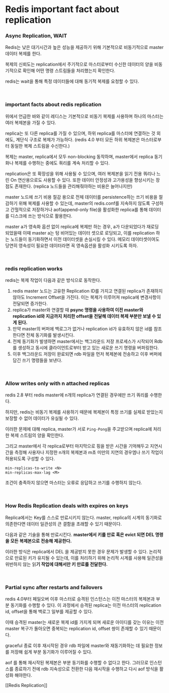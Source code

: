 # Redis important fact about replication

### Async Replication, WAIT

Redis는 낮은 대기시간과 높은 성능을 제공하기 위해 기본적으로 비동기적으로 master 데이터 복제를 한다.

복제의 신뢰도는 replication에서 주기적으로 마스터로부터 수신한 데이터의 양을 비동기적으로 확인해 어떤 명령 스트림들을 처리했는지 확인한다.

redis는 wait을 통해 특정 데이터들에 대해 동기적 복제를 요청할 수 있다.

<br>

### important facts about redis replication

위에서 언급한 바와 같이 레디스는 기본적으로 비동기 복제를 사용하며 하나의 마스터는 여러 복제본을 가질 수 있다.

replica는 또 다른 replica를 가질 수 있으며, 하위 replica를 마스터에 연결하는 것 외에도, 계단식 구조로 복제가 가능하다. (redis 4.0 부터 모든 하위 복제본은 마스터로부터 동일한 복제 스트림을 수신한다.)

복제는 master, replica에서 모두 non-blocking 동작하며, master에서 replica 동기화나 복제를 수행하는 중에도 쿼리를 계속 처리할 수 있다.

replication은 또 확장성을 위해 사용될 수 있으며, 여러 복제본을 읽기 전용 쿼리나 느린 On 연산용으로도 사용할 수 있다. 또한 데이터 안정성과 고가용성을 향상시키는 장점도 존재한다. (replica 노드들을 관리해줘야하는 비용은 늘어나지만)

master 노드에 쓰기 비용 절감 용으로 전체 데이터를 persistence하는 쓰기 비용을 절감하기 위해 복제를 사용할 수 있는데, master의 redis.conf를 지속하지 않도록 구성하고 간헐적으로 저장하거나 aof(append-only file)을 활성화한 replica를 통해 데이터를 디스크에 쓰는 방식으로 활용한다.

master a가 영속화 옵션 없이 replica에 복제만 하는 경우, a가 다운되었다가 재로딩 되었을때 이때 master a는 텅 비어있는 데이터 셋으로 로딩되고, 이를 replication 하는 노드들이 동기화하면서 이전 데이터셋을 손실시킬 수 있다. 메모리 데이터셋이여도 당연히 영속성이 필요한 데이터라면 꼭 영속옵션을 활성화 시키도록 하자.

<br>

### redis replication works

redis는 복제 작업이 다음과 같은 방식으로 동작한다.

1. redis master 노드는 고유한 Replication ID를 가지고 연결된 replica가 존재하지 않아도 Increment Offset을 가진다. 이는 복제가 이루어져 replica에 변경사항이 전달되면 증가한다.
2. replica가 master와 연결할 때 **psync 명령을 사용하여 이전 master와 replication id와 지금까지 처리한 offset을 전달해 데이터 복제 부분만 보낼 수 있게 된다.**
3. 만약 master의 버퍼에 백로그가 없거나 replication id가 유효하지 않은 id를 참조한다면 전체 동기화를 발생시킨다.
4. 전체 동기화가 발생하면 master에서는 백그라운드 저장 프로세스가 시작되어 Rdb를 생성하고 동시에 클라이언트로부터 받고 있는 새로운 쓰기 명령을 버퍼링한다.
5. 이후 백그라운드 저장이 완료되면 rdb 파일을 먼저 복제본에 전송하고 이후 버퍼에 담긴 쓰기 명령들을 보낸다.

<br>

### Allow writes only with n attached replicas

redis 2.8 부터 redis master에 n개의 replica가 연결된 경우에만 쓰기 쿼리를 수행한다.

하지만, redis는 비동기 복제를 사용하기 때문에 복제본이 특정 쓰기를 실제로 받았는지 보장할 수 없어 데이터가 유실될 수 있다.

이러한 문제에 대해 replica, master가 서로 `Ping-Pong`을 주고받으며 replica에 처리한 복제 스트림의 양을 확인한다.

그리고 master에서 각 replica로부터 마지막으로 핑을 받은 시간을 기억해두고 지연시간을 측정해 사용자나 지정한 n개의 복제본과 m초 미만의 지연의 경우엠나 쓰기 작업이 허용되도록 구성할 수 있다.

```
min-replicas-to-write <N>
min-replicas-max-lag <M>
```

조건이 충족하지 않으면 마스터는 오류로 응답하고 쓰기를 수행하지 않는다.

<br>

### How Redis Replication deals with expires on keys

Replica에서는 Key를 스스로 만료시키지 않는다. master, replica의 시계의 동기화로 의존한다면 데이터 일관성의 큰 결함을 초래할 수 있기 때문이다.

다음과 같은 기술을 통해 만료시킨다. **master에서 키를 만료 혹은 evict 되면 DEL 명령을 모든 복제본으로 전송해 제공한다.**

이러한 방식은 replica에서 DEL 을 제공받지 못한 경우 문제가 발생할 수 있다. 논리적으로 만료된 키가 유지될 수 있는데, 이를 처리하기 위해 논리적 시계를 사용해 일관성을 위반하지 않는 읽**기 작업에 대해서만 키 만료를 전달한다.**

<br>

### Partial sync after restarts and failovers

redis 4.0부터 페일오버 이후 마스터로 승격된 인스턴스는 이전 마스터의 복제본과 부분 동기화를 수행할 수 있다. 이 과정에서 승격된 replica는 이전 마스터의 replication id, offset을 통해 백로그 일부를 제공할 수 있다.

이때 승격된 master는 새로운 복제 id를 가지게 되며 새로운 아이디를 갖는 이유는 이전 master 복구가 돌아오면 중복되는 replication id, offset 쌍이 존재할 수 있기 때문이다.

graceful 종료 이후 재시작된 경우 rdb 파일에 master와 재동기화하는 데 필요한 정보를 저장해 쉽게 부분 동기화가 이루어질 수 있다.

aof 를 통해 재시작된 복제본은 부분 동기화를 수행할 수 없다고 한다. 그러므로 인스턴스를 종료하기 전에 rdb 지속성으로 전환한 다음 재시작을 수행하고 다시 aof 방식을 활성화 해야한다.


[[Redis Replication]]